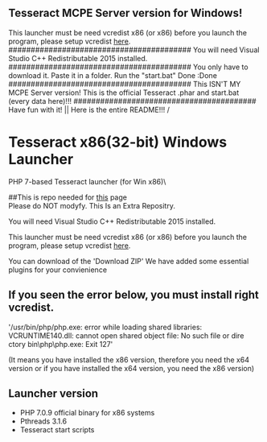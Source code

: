 Tesseract MCPE Server version for Windows!
-----------------------------------------------
This launcher must be need vcredist x86 (or x86)
before you launch the program, please setup vcredist [here](https://www.microsoft.com/en-us/download/details.aspx?id=48145).
#########################################
You will need Visual Studio C++ Redistributable 2015 installed.
#########################################
You only have to download it. Paste it in a folder. Run the "start.bat" Done :Done
#########################################
This ISN'T MY MCPE Server version! This is the official Tesseract .phar and start.bat (every data here)!!!
#########################################
Have fun with it!
                             ||
Here is the entire README!!! \/

# Tesseract x86(32-bit) Windows Launcher
PHP 7-based Tesseract launcher (for Win x86)\

##This is repo needed for [this](https://github.com/TesseractTeam/Tesseract/wiki/Installation-on-Windows) page   <br>Please do NOT modyfy. This Is an Extra Repositry.

You will need Visual Studio C++ Redistributable 2015 installed.

This launcher must be need vcredist x86 (or x86)
before you launch the program, please setup vcredist [here](https://www.microsoft.com/en-us/download/details.aspx?id=48145).

You can download of the 'Download ZIP'
We have added some essential plugins for your convienience

If you seen the error below, you must install right vcredist.
----------------------------------
'/usr/bin/php/php.exe: error while loading shared libraries: VCRUNTIME140.dll: cannot open shared object file: No such file or dire ctory bin\php\php.exe: Exit 127'

(It means you have installed the x86 version, therefore you need the x64 version or if you have installed the x64 version, you need the x86 version)

Launcher version
----------------------------------
- PHP 7.0.9 official binary for x86 systems
- Pthreads 3.1.6
- Tesseract start scripts